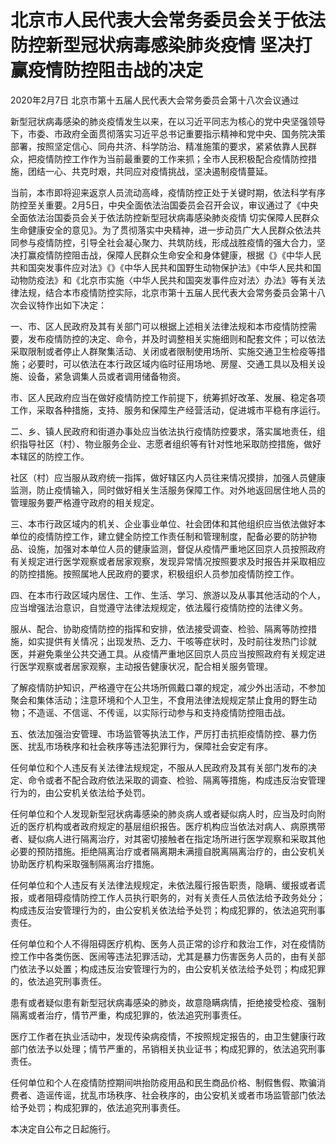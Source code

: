 # 北京市人民代表大会常务委员会关于依法防控新型冠状病毒感染肺炎疫情  坚决打赢疫情防控阻击战的决定

2020年2月7日 北京市第十五届人民代表大会常务委员会第十八次会议通过

<!-- INFO END -->

新型冠状病毒感染的肺炎疫情发生以来，在以习近平同志为核心的党中央坚强领导下，市委、市政府全面贯彻落实习近平总书记重要指示精神和党中央、国务院决策部署，按照坚定信心、同舟共济、科学防治、精准施策的要求，紧紧依靠人民群众，把疫情防控工作作为当前最重要的工作来抓；全市人民积极配合疫情防控措施，团结一心、共克时艰，共同应对疫情挑战，坚决遏制疫情蔓延。

当前，本市即将迎来返京人员流动高峰，疫情防控正处于关键时期，依法科学有序防控至关重要。2月5日，中央全面依法治国委员会召开会议，审议通过了《中央全面依法治国委员会关于依法防控新型冠状病毒感染肺炎疫情 切实保障人民群众生命健康安全的意见》。为了贯彻落实中央精神，进一步动员广大人民群众依法共同参与疫情防控，引导全社会凝心聚力、共筑防线，形成战胜疫情的强大合力，坚决打赢疫情防控阻击战，保障人民群众生命安全和身体健康，根据《》《中华人民共和国突发事件应对法》《》《中华人民共和国野生动物保护法》《中华人民共和国动物防疫法》和《北京市实施〈中华人民共和国突发事件应对法〉办法》等有关法律法规，结合本市疫情防控实际，北京市第十五届人民代表大会常务委员会第十八次会议特作出如下决定：

一、市、区人民政府及其有关部门可以根据上述相关法律法规和本市疫情防控需要，发布疫情防控的决定、命令，并及时调整相关实施细则和配套文件；可以依法采取限制或者停止人群聚集活动、关闭或者限制使用场所、实施交通卫生检疫等措施；必要时，可以依法在本行政区域内临时征用场地、房屋、交通工具以及相关设施、设备，紧急调集人员或者调用储备物资。

市、区人民政府应当在做好疫情防控工作前提下，统筹抓好改革、发展、稳定各项工作，采取各种措施，支持、服务和保障生产经营活动，促进城市平稳有序运行。

二、乡、镇人民政府和街道办事处应当依法执行疫情防控要求，落实属地责任，组织指导社区（村）、物业服务企业、志愿者组织等有针对性地采取防控措施，做好本辖区的防控工作。

社区（村）应当服从政府统一指挥，做好辖区内人员往来情况摸排，加强人员健康监测，防止疫情输入，同时做好相关生活服务保障工作。对外地返回居住地人员的管理服务要严格遵守政府的相关规定。

三、本市行政区域内的机关、企业事业单位、社会团体和其他组织应当依法做好本单位的疫情防控工作，建立健全防控工作责任制和管理制度，配备必要的防护物品、设施，加强对本单位人员的健康监测，督促从疫情严重地区回京人员按照政府有关规定进行医学观察或者居家观察，发现异常情况按照要求及时报告并采取相应的防控措施。按照属地人民政府的要求，积极组织人员参加疫情防控工作。

四、在本市行政区域内居住、工作、生活、学习、旅游以及从事其他活动的个人，应当增强法治意识，自觉遵守法律法规规定，依法履行疫情防控的法律义务。

服从、配合、协助疫情防控的指挥和安排，依法接受调查、检验、隔离等防控措施，如实提供有关情况；出现发热、乏力、干咳等症状时，及时前往发热门诊就医，并避免乘坐公共交通工具。从疫情严重地区回京人员应当按照政府有关规定进行医学观察或者居家观察，主动报告健康状况，配合相关服务管理。

了解疫情防护知识，严格遵守在公共场所佩戴口罩的规定，减少外出活动，不参加聚会和集体活动；注意环境和个人卫生，不食用法律法规规定禁止食用的野生动物；不造谣、不信谣、不传谣，以实际行动参与和支持疫情防控阻击战。

五、依法加强治安管理、市场监管等执法工作，严厉打击抗拒疫情防控、暴力伤医、扰乱市场秩序和社会秩序等违法犯罪行为，保障社会安定有序。

任何单位和个人违反有关法律法规规定，不服从人民政府及其有关部门发布的决定、命令或者不配合政府依法采取的调查、检验、隔离等措施，构成违反治安管理行为的，由公安机关依法给予处罚。

任何单位和个人发现新型冠状病毒感染的肺炎病人或者疑似病人时，应当及时向附近的医疗机构或者政府规定的基层组织报告。医疗机构应当依法对病人、病原携带者、疑似病人进行隔离治疗，对其密切接触者在指定场所进行医学观察和采取其他必要的预防措施。拒绝隔离治疗或者隔离期未满擅自脱离隔离治疗的，由公安机关协助医疗机构采取强制隔离治疗措施。

任何单位和个人违反有关法律法规规定，未依法履行报告职责，隐瞒、缓报或者谎报，或者阻碍疫情防控工作人员执行职务的，对有关责任人员依法给予政务处分；构成违反治安管理行为的，由公安机关依法给予处罚；构成犯罪的，依法追究刑事责任。

任何单位和个人不得阻碍医疗机构、医务人员正常的诊疗和救治工作，对在疫情防控工作中各类伤医、医闹等违法犯罪活动，尤其是暴力伤害医务人员的，由有关部门依法予以处置；构成违反治安管理行为的，由公安机关依法给予处罚；构成犯罪的，依法追究刑事责任。

患有或者疑似患有新型冠状病毒感染的肺炎，故意隐瞒病情，拒绝接受检疫、强制隔离或者治疗，情节严重，构成犯罪的，依法追究刑事责任。

医疗工作者在执业活动中，发现传染病疫情，不按照规定报告的，由卫生健康行政部门依法予以处理；情节严重的，吊销相关执业证书；构成犯罪的，依法追究刑事责任。

任何单位和个人在疫情防控期间哄抬防疫用品和民生商品价格、制假售假、欺骗消费者、造谣传谣，扰乱市场秩序、社会秩序的，由公安机关或者市场监管部门依法给予处罚；构成犯罪的，依法追究刑事责任。

本决定自公布之日起施行。